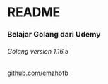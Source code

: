 # README

### Belajar Golang dari Udemy

###### Golang version 1.16.5

[github.com/emzhofb](github.com/emzhofb)
